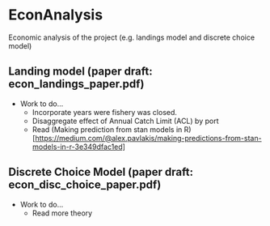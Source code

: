 # EconAnalysis
Economic analysis of the project (e.g. landings model and discrete choice model)

## Landing model (paper draft: econ_landings_paper.pdf)
+ Work to do...
  + Incorporate years were fishery was closed. 
  + Disaggregate effect of Annual Catch Limit (ACL) by port
  + Read (Making prediction from stan models in R)[https://medium.com/@alex.pavlakis/making-predictions-from-stan-models-in-r-3e349dfac1ed]

## Discrete Choice Model (paper draft: econ_disc_choice_paper.pdf)
+ Work to do...
  + Read more theory
